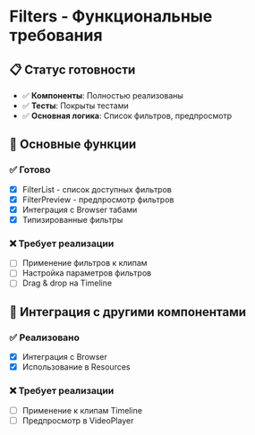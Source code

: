 # Filters - Функциональные требования

## 📋 Статус готовности

- ✅ **Компоненты**: Полностью реализованы
- ✅ **Тесты**: Покрыты тестами
- ✅ **Основная логика**: Список фильтров, предпросмотр

## 🎯 Основные функции

### ✅ Готово
- [x] FilterList - список доступных фильтров
- [x] FilterPreview - предпросмотр фильтров
- [x] Интеграция с Browser табами
- [x] Типизированные фильтры

### ❌ Требует реализации
- [ ] Применение фильтров к клипам
- [ ] Настройка параметров фильтров
- [ ] Drag & drop на Timeline

## 🔄 Интеграция с другими компонентами

### ✅ Реализовано
- [x] Интеграция с Browser
- [x] Использование в Resources

### ❌ Требует реализации
- [ ] Применение к клипам Timeline
- [ ] Предпросмотр в VideoPlayer
